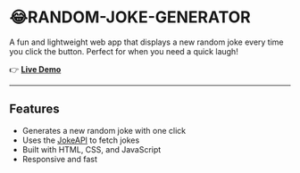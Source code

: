 # 😂RANDOM-JOKE-GENERATOR


A fun and lightweight web app that displays a new random joke every time you click the button. Perfect for when you need a quick laugh!

👉 **[Live Demo](https://aavani142.github.io/RANDOM-JOKE-GENERATOR/)**

---

##  Features

-  Generates a new random joke with one click
-  Uses the [JokeAPI](https://v2.jokeapi.dev/) to fetch jokes
-  Built with HTML, CSS, and JavaScript
-  Responsive and fast
